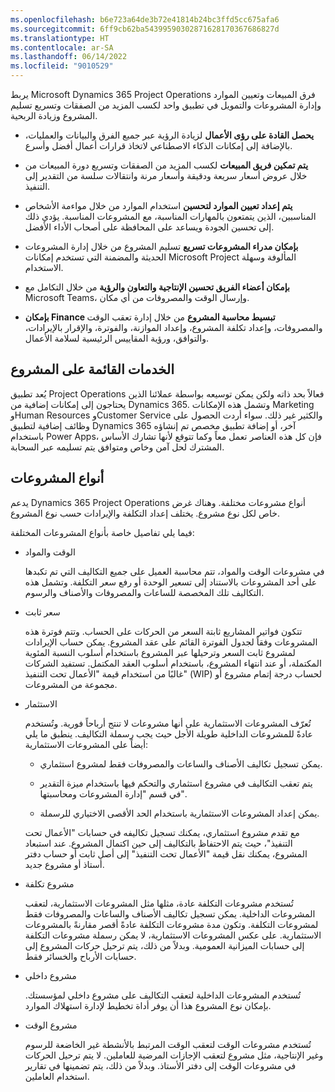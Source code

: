 ```yaml
---
ms.openlocfilehash: b6e723a64de3b72e41814b24bc3ffd5cc675afa6
ms.sourcegitcommit: 6ff9cb62ba54399590302871628170367686827d
ms.translationtype: HT
ms.contentlocale: ar-SA
ms.lasthandoff: 06/14/2022
ms.locfileid: "9010529"
---
```

يربط Microsoft Dynamics 365 Project Operations فرق المبيعات وتعيين الموارد وإدارة المشروعات والتمويل في تطبيق واحد لكسب المزيد من الصفقات وتسريع تسليم المشروع وزيادة الربحية.

- **يحصل القادة على رؤى الأعمال** لزيادة الرؤية عبر جميع الفرق والبيانات والعمليات، بالإضافة إلى إمكانات الذكاء الاصطناعي لاتخاذ قرارات أعمال أفضل وأسرع.

- **يتم تمكين فريق المبيعات** لكسب المزيد من الصفقات وتسريع دورة المبيعات من خلال عروض أسعار سريعة ودقيقة وأسعار مرنة وانتقالات سلسة من التقدير إلى التنفيذ.

- **يتم إعداد تعيين الموارد لتحسين** استخدام الموارد من خلال مواءمة الأشخاص المناسبين، الذين يتمتعون بالمهارات المناسبة، مع المشروعات المناسبة. يؤدي ذلك إلى تحسين الجودة ويساعد على المحافظة على أصحاب الأداء الأفضل.‬

- **بإمكان مدراء المشروعات تسريع** تسليم المشروع من خلال إدارة المشروعات الحديثة والمضمنة التي تستخدم إمكانات Microsoft Project المألوفة وسهلة الاستخدام.

- **بإمكان أعضاء الفريق تحسين الإنتاجية والتعاون والرؤية** من خلال التكامل مع Microsoft Teams، وإرسال الوقت والمصروفات من أي مكان.

- **بإمكان Finance تبسيط محاسبة المشروع** من خلال إدارة تعقب الوقت والمصروفات، وإعداد تكلفة المشروع، وإعداد الموازنة، والفوترة، والإقرار بالإيرادات، والتوافق، ورؤية المقاييس الرئيسية لسلامة الأعمال.

## <a name="project-based-services"></a>الخدمات القائمة على المشروع 

يُعد تطبيق Project Operations فعالاً بحد ذاته ولكن يمكن توسيعه بواسطة عملائنا الذين يحتاجون إلى إمكانات إضافية من Dynamics 365. وتشمل هذه الإمكانات Marketing وHuman Resources وCustomer Service والكثير غير ذلك. سواء أردت الحصول على وظائف إضافية لتطبيق Dynamics 365 آخر، أو إضافة تطبيق مخصص تم إنشاؤه باستخدام Power Apps، فإن كل هذه العناصر تعمل معاً وكما تتوقع لأنها تشارك الأساس المشترك لحل آمن وخاص ومتوافق يتم تسليمه عبر السحابة.

## <a name="project-types"></a>أنواع المشروعات

يدعم Dynamics 365 Project Operations أنواع مشروعات مختلفة. وهناك غرض خاص لكل نوع مشروع. يختلف إعداد التكلفة والإيرادات حسب نوع المشروع. 

فيما يلي تفاصيل خاصة بأنواع المشروعات المختلفة:

 - الوقت والمواد

    في مشروعات الوقت والمواد، تتم محاسبة العميل على جميع التكاليف التي تم تكبدها على أحد المشروعات بالاستناد إلى تسعير الوحدة أو رفع سعر التكلفة. وتشمل هذه التكاليف تلك المخصصة للساعات والمصروفات والأصناف والرسوم.

 - سعر ثابت

    تتكون فواتير المشاريع ثابتة السعر من الحركات على الحساب. وتتم فوترة هذه المشروعات وفقاً لجدول الفوترة القائم على عقد المشروع. يمكن حساب الإيرادات لمشروع ثابت السعر وترحيلها عبر المشروع باستخدام أسلوب النسبة المئوية المكتملة، أو عند انتهاء المشروع، باستخدام أسلوب العقد المكتمل. تستفيد الشركات غالبًا من استخدام قيمة "الأعمال تحت التنفيذ" (WIP) لحساب درجة إتمام مشروع أو مجموعة من المشروعات.

 - الاستثمار

    تُعرّف المشروعات الاستثمارية على أنها مشروعات لا تنتج أرباحاً فورية. وتُستخدم عادةً للمشروعات الداخلية طويلة الأجل حيث يجب رسملة التكاليف. ينطبق ما يلي أيضاً على المشروعات الاستثمارية:

    - يمكن تسجيل تكاليف الأصناف والساعات والمصروفات فقط لمشروع استثماري.

    - يتم تعقب التكاليف في مشروع استثماري والتحكم فيها باستخدام ميزة التقدير في قسم "إدارة المشروعات ومحاسبتها‬".

    - يمكن إعداد المشروعات الاستثمارية باستخدام الحد الأقصى الاختياري للرسملة.

    مع تقدم مشروع استثماري، يمكنك تسجيل تكاليفه في حسابات "الأعمال تحت التنفيذ"، حيث يتم الاحتفاظ بالتكاليف إلى حين اكتمال المشروع. عند استبعاد المشروع، يمكنك نقل قيمة "الأعمال تحت التنفيذ" إلى أصل ثابت أو حساب دفتر أستاذ أو مشروع جديد.

 - مشروع تكلفة

    تُستخدم مشروعات التكلفة عادة، مثلها مثل المشروعات الاستثمارية، لتعقب المشروعات الداخلية. يمكن تسجيل تكاليف الأصناف والساعات والمصروفات فقط لمشروعات التكلفة. وتكون مدة مشروعات التكلفة عادةً أقصر مقارنةً بالمشروعات الاستثمارية. على عكس المشروعات الاستثمارية، لا يمكن رسملة مشروعات التكلفة إلى حسابات الميزانية العمومية. وبدلاً من ذلك، يتم ترحيل حركات المشروع إلى حسابات الأرباح والخسائر فقط.

 - ‏‏مشروع داخلي

    تُستخدم المشروعات الداخلية لتعقب التكاليف على مشروع داخلي لمؤسستك. بإمكان نوع المشروع هذا أن يوفر أداة تخطيط لإدارة استهلاك الموارد.

- مشروع الوقت

    تُستخدم مشروعات الوقت لتعقب الوقت المرتبط بالأنشطة غير الخاضعة للرسوم وغير الإنتاجية، مثل مشروع لتعقب الإجازات المرضية للعاملين. لا يتم ترحيل الحركات في مشروعات الوقت إلى دفتر الأستاذ. وبدلاً من ذلك، يتم تضمينها في تقارير استخدام العاملين.

